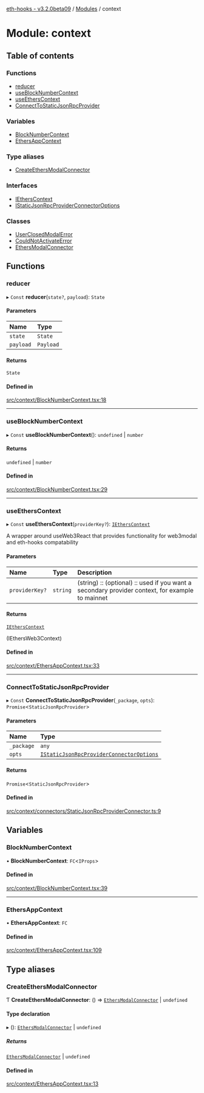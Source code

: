 [eth-hooks - v3.2.0beta09](../README.md) / [Modules](../modules.md) / context

# Module: context

## Table of contents

### Functions

- [reducer](context.md#reducer)
- [useBlockNumberContext](context.md#useblocknumbercontext)
- [useEthersContext](context.md#useetherscontext)
- [ConnectToStaticJsonRpcProvider](context.md#connecttostaticjsonrpcprovider)

### Variables

- [BlockNumberContext](context.md#blocknumbercontext)
- [EthersAppContext](context.md#ethersappcontext)

### Type aliases

- [CreateEthersModalConnector](context.md#createethersmodalconnector)

### Interfaces

- [IEthersContext](../interfaces/context.IEthersContext.md)
- [IStaticJsonRpcProviderConnectorOptions](../interfaces/context.IStaticJsonRpcProviderConnectorOptions.md)

### Classes

- [UserClosedModalError](../classes/context.UserClosedModalError.md)
- [CouldNotActivateError](../classes/context.CouldNotActivateError.md)
- [EthersModalConnector](../classes/context.EthersModalConnector.md)

## Functions

### reducer

▸ `Const` **reducer**(`state?`, `payload`): `State`

#### Parameters

| Name | Type |
| :------ | :------ |
| `state` | `State` |
| `payload` | `Payload` |

#### Returns

`State`

#### Defined in

[src/context/BlockNumberContext.tsx:18](https://github.com/scaffold-eth/eth-hooks/blob/b739a97/src/context/BlockNumberContext.tsx#L18)

___

### useBlockNumberContext

▸ `Const` **useBlockNumberContext**(): `undefined` \| `number`

#### Returns

`undefined` \| `number`

#### Defined in

[src/context/BlockNumberContext.tsx:29](https://github.com/scaffold-eth/eth-hooks/blob/b739a97/src/context/BlockNumberContext.tsx#L29)

___

### useEthersContext

▸ `Const` **useEthersContext**(`providerKey?`): [`IEthersContext`](../interfaces/context.IEthersContext.md)

A wrapper around useWeb3React that provides functionality for web3modal
and eth-hooks compatability

#### Parameters

| Name | Type | Description |
| :------ | :------ | :------ |
| `providerKey?` | `string` | (string) :: (optional) :: used if you want a secondary provider context, for example to mainnet |

#### Returns

[`IEthersContext`](../interfaces/context.IEthersContext.md)

(IEthersWeb3Context)

#### Defined in

[src/context/EthersAppContext.tsx:33](https://github.com/scaffold-eth/eth-hooks/blob/b739a97/src/context/EthersAppContext.tsx#L33)

___

### ConnectToStaticJsonRpcProvider

▸ `Const` **ConnectToStaticJsonRpcProvider**(`_package`, `opts`): `Promise`<`StaticJsonRpcProvider`\>

#### Parameters

| Name | Type |
| :------ | :------ |
| `_package` | `any` |
| `opts` | [`IStaticJsonRpcProviderConnectorOptions`](../interfaces/context.IStaticJsonRpcProviderConnectorOptions.md) |

#### Returns

`Promise`<`StaticJsonRpcProvider`\>

#### Defined in

[src/context/connectors/StaticJsonRpcProviderConnector.ts:9](https://github.com/scaffold-eth/eth-hooks/blob/b739a97/src/context/connectors/StaticJsonRpcProviderConnector.ts#L9)

## Variables

### BlockNumberContext

• **BlockNumberContext**: `FC`<`IProps`\>

#### Defined in

[src/context/BlockNumberContext.tsx:39](https://github.com/scaffold-eth/eth-hooks/blob/b739a97/src/context/BlockNumberContext.tsx#L39)

___

### EthersAppContext

• **EthersAppContext**: `FC`

#### Defined in

[src/context/EthersAppContext.tsx:109](https://github.com/scaffold-eth/eth-hooks/blob/b739a97/src/context/EthersAppContext.tsx#L109)

## Type aliases

### CreateEthersModalConnector

Ƭ **CreateEthersModalConnector**: () => [`EthersModalConnector`](../classes/context.EthersModalConnector.md) \| `undefined`

#### Type declaration

▸ (): [`EthersModalConnector`](../classes/context.EthersModalConnector.md) \| `undefined`

##### Returns

[`EthersModalConnector`](../classes/context.EthersModalConnector.md) \| `undefined`

#### Defined in

[src/context/EthersAppContext.tsx:13](https://github.com/scaffold-eth/eth-hooks/blob/b739a97/src/context/EthersAppContext.tsx#L13)

